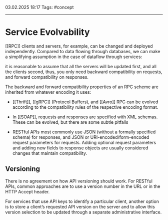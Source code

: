 03.02.2025 18:17
Tags: #concept

---
# Service Evolvability

[[RPC]] clients and servers, for example, can be changed and deployed independently. Compared to data flowing through databases, we can make a simplifying assumption in the case of dataflow through services:

it is reasonable to assume that all the servers will be updated first, and all the clients second, thus, you only need backward compatibility on requests, and forward compatibility on responses.

The backward and forward compatibility properties of an RPC scheme are inherited from whatever
encoding it uses:
- [[Thrift]], [[gRPC]] (Protocol Buffers), and [[Avro]] RPC can be evolved according to the compatibility rules
of the respective encoding format.

- In [[SOAP]], requests and responses are specified with XML schemas. These can be evolved, but there
are some subtle pitfalls

- RESTful APIs most commonly use JSON (without a formally specified schema) for responses, and
JSON or URI-encoded/form-encoded request parameters for requests. Adding optional request
parameters and adding new fields to response objects are usually considered changes that maintain
compatibility.

## Versioning
There is no agreement on how API versioning should work. For RESTful APIs, common approaches are to use a version number in the URL or in the HTTP Accept header.

For services that use API keys to identify a particular client, another option is to store a client’s requested API version on the server and to allow this version selection to be updated through a separate administrative interface.